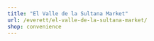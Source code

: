 ```yaml
---
title: "El Valle de la Sultana Market"
url: /everett/el-valle-de-la-sultana-market/
shop: convenience
---
```


